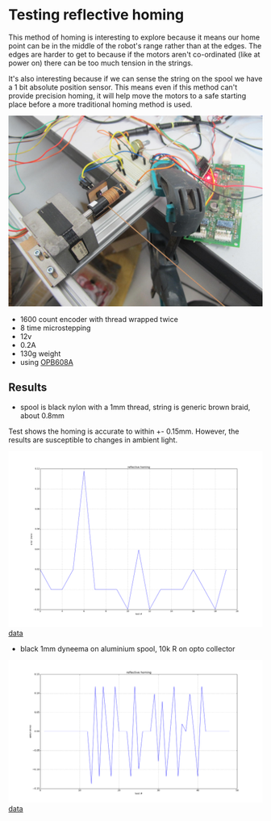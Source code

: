 # Testing reflective homing

This method of homing is interesting to explore because it means our home point can be in the middle of the robot's range rather than at the edges. The edges are harder to get to because if the motors aren't co-ordinated (like at power on) there can be too much tension in the strings.

It's also interesting because if we can sense the string on the spool we have a 1 bit absolute position sensor. This means even if this method can't provide precision homing, it will help move the motors to a safe starting place before a more traditional homing method is used.

![setup](ref_homing.jpg)

* 1600 count encoder with thread wrapped twice
* 8 time microstepping
* 12v
* 0.2A
* 130g weight
* using [OPB608A](http://uk.rs-online.com/web/p/photoelectric-sensors/1944018/?searchTerm=194+4018&relevancy-data=636F3D3126696E3D4931384E525353746F636B4E756D6265724D504E266C753D656E266D6D3D6D61746368616C6C26706D3D5E5C647B337D5B5C732D2F255C2E2C5D5C647B332C347D2426706F3D313426736E3D592673743D52535F53544F434B5F4E554D4245522677633D4E4F4E45267573743D3139342034303138267374613D3139343430313826)

## Results

* spool is black nylon with a 1mm thread, string is generic brown braid, about 0.8mm

Test shows the homing is accurate to within +- 0.15mm. However, the results are susceptible to changes in ambient light.

![errors.png](errors.png)
[data](home_errors.pkl)

* black 1mm dyneema on aluminium spool, 10k R on opto collector

![errors.png](errors-dyneema.png)
[data](home_errors-dyneema.pkl)

